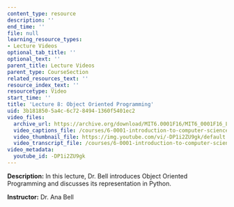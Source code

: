 ```yaml
---
content_type: resource
description: ''
end_time: ''
file: null
learning_resource_types:
- Lecture Videos
optional_tab_title: ''
optional_text: ''
parent_title: Lecture Videos
parent_type: CourseSection
related_resources_text: ''
resource_index_text: ''
resourcetype: Video
start_time: ''
title: 'Lecture 8: Object Oriented Programming'
uid: 3b181850-5a4c-6c72-8494-1360f5401ec2
video_files:
  archive_url: https://archive.org/download/MIT6.0001F16/MIT6_0001F16_Lecture_08_300k.mp4
  video_captions_file: /courses/6-0001-introduction-to-computer-science-and-programming-in-python-fall-2016/5a9c022658d65cbaab283244b3dd08f8_-DP1i2ZU9gk.vtt
  video_thumbnail_file: https://img.youtube.com/vi/-DP1i2ZU9gk/default.jpg
  video_transcript_file: /courses/6-0001-introduction-to-computer-science-and-programming-in-python-fall-2016/b2ed2f459ae17c537efacbc73dd6a39a_-DP1i2ZU9gk.pdf
video_metadata:
  youtube_id: -DP1i2ZU9gk
---
```


**Description:** In this lecture, Dr. Bell introduces Object Oriented Programming and discusses its representation in Python.

**Instructor:** Dr. Ana Bell